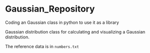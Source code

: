 # Gaussian_Repository
Coding an Gaussian class in python to use it as a library

Gaussian distribution class for calculating and visualizing a Gaussian distribution.

The reference data is in `numbers.txt`
